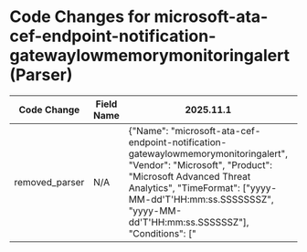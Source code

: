 # Code Changes for microsoft-ata-cef-endpoint-notification-gatewaylowmemorymonitoringalert (Parser)

| Code Change | Field Name | 2025.11.1 | 2025.12.1 |
|-------------|------------|-----------|------------|
| removed_parser | N/A | {"Name": "microsoft-ata-cef-endpoint-notification-gatewaylowmemorymonitoringalert", "Vendor": "Microsoft", "Product": "Microsoft Advanced Threat Analytics", "TimeFormat": ["yyyy-MM-dd'T'HH:mm:ss.SSSSSSSZ", "yyyy-MM-dd'T'HH:mm:ss.SSSSSSZ"], "Conditions": ["|Microsoft|ATA|", "|GatewayLowMemoryMonitoringAlert|", "CEF:"], "Fields": ["({time}\d\d\d\d-\d\d-\d\dT\d\d:\d\d:\d\d\.\d+[\+-][^\s]+)\s({host}[^\s]+)\sATA", "CEF:([^\|]*\|){4}({alert_type}[^\|]+)\|({alert_name}[^\|]+)\|({alert_severity}[^\|]+)\|", "msg=({additional_info}[^=]+?)\s+(\w+=|$)", "msg=The Lightweight Gateway, (?:({src_ip}\d{1,3}\.\d{1,3}\.\d{1,3}\.\d{1,3})|({src_host}[^\.\s]+)),", "cs1=({url}[^=]+?)\s*\"*(\w+=|$)"], "ParserVersion": "v1.0.0"} | N/A |